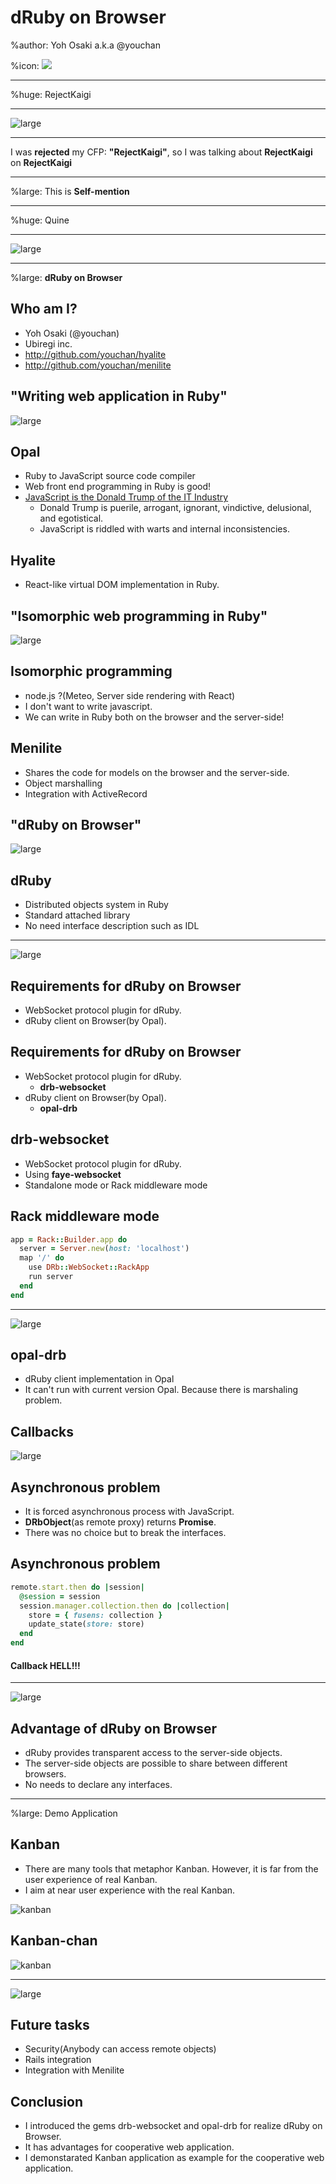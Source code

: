 # dRuby on Browser

%author: Yoh Osaki a.k.a @youchan

%icon: ![](youchan.jpg)

---

%huge: RejectKaigi

---

![large](rejectkaigi.jpg)

---

I was **rejected** my CFP: **"RejectKaigi"**, so I was talking about **RejectKaigi** on **RejectKaigi**

---

%large: This is **Self-mention**

---

%huge: Quine

---

![large](quine.jpg)

---

%large: **dRuby on Browser**

## Who am I?

* Yoh Osaki (@youchan)
* Ubiregi inc.
* http://github.com/youchan/hyalite
* http://github.com/youchan/menilite

## "Writing web application in Ruby"

![large](RubyKaigi2015.png)

## Opal

* Ruby to JavaScript source code compiler
* Web front end programming in Ruby is good!
* [JavaScript is the Donald Trump of the IT Industry](https://medium.com/@richardeng/javascript-is-the-donald-trump-of-the-it-industry-376ffdda774)
    - Donald Trump is puerile, arrogant, ignorant, vindictive, delusional, and egotistical.
    - JavaScript is riddled with warts and internal inconsistencies.

## Hyalite

* React-like virtual DOM implementation in Ruby.

## "Isomorphic web programming in Ruby"

![large](RubyKaigi2016.png)

## Isomorphic programming

* node.js ?(Meteo, Server side rendering with React)
* I don't want to write javascript.
* We can write in Ruby both on the browser and the server-side!

## Menilite

* Shares the code for models on the browser and the server-side.
* Object marshalling
* Integration with ActiveRecord

## "dRuby on Browser"

![large](RubyKaigi2017.png)

## dRuby

- Distributed objects system in Ruby
- Standard attached library
- No need interface description such as IDL

---

![large](seki.png)

## Requirements for dRuby on Browser

* WebSocket protocol plugin for dRuby.
* dRuby client on Browser(by Opal).

## Requirements for dRuby on Browser

* WebSocket protocol plugin for dRuby.
    - **drb-websocket**
* dRuby client on Browser(by Opal).
    - **opal-drb**

## drb-websocket

* WebSocket protocol plugin for dRuby.
* Using **faye-websocket**
* Standalone mode or Rack middleware mode

## Rack middleware mode

```ruby
app = Rack::Builder.app do
  server = Server.new(host: 'localhost')
  map '/' do
    use DRb::WebSocket::RackApp
    run server
  end
end
```

---

![large](protocol.png)

## opal-drb

* dRuby client implementation in Opal
* It can't run with current version Opal. Because there is marshaling problem.

## Callbacks

![large](callbacks.png)

## Asynchronous problem

* It is forced asynchronous process with JavaScript.
* **DRbObject**(as remote proxy) returns **Promise**.
* There was no choice but to break the interfaces.

## Asynchronous problem

```ruby
remote.start.then do |session|
  @session = session
  session.manager.collection.then do |collection|
    store = { fusens: collection }
    update_state(store: store)
  end
end
```

#### Callback HELL!!!

---

![large](fuck.png)

## Advantage of dRuby on Browser

* dRuby provides transparent access to the server-side objects.
* The server-side objects are possible to share between different browsers.
* No needs to declare any interfaces.

---

%large: Demo Application

## Kanban

* There are many tools that metaphor Kanban. However, it is far from the user experience of real Kanban.
* I aim at near user experience with the real Kanban.

![kanban](kanban.jpg)

## Kanban-chan

![kanban](kanbanchan.png)


----

![large](structure.png)

## Future tasks

* Security(Anybody can access remote objects)
* Rails integration
* Integration with Menilite

## Conclusion

* I introduced the gems drb-websocket and opal-drb for realize dRuby on Browser.
* It has advantages for cooperative web application.
* I demonstarated Kanban application as example for the cooperative web application.

